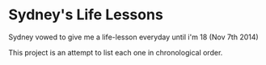 # Sydney's Life Lessons #

Sydney vowed to give me a life-lesson everyday until i'm 18 (Nov 7th 2014)

This project is an attempt to list each one in chronological order.
